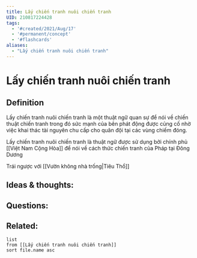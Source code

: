 ```yaml
---
title: Lấy chiến tranh nuôi chiến tranh
UID: 210817224428
tags:
  - '#created/2021/Aug/17'
  - '#permanent/concept'
  - '#flashcards'
aliases: 
  - "Lấy chiến tranh nuôi chiến tranh"
---
```

# Lấy chiến tranh nuôi chiến tranh

## Definition
Lấy chiến tranh nuôi chiến tranh là một thuật ngữ quan sự để nói về chiến thuật chiến tranh trong đó sức mạnh của bên phát động được củng cố nhờ việc khai thác tài nguyên chu cấp cho quân đội tại các vùng chiếm đóng.

Lấy chiến tranh nuôi chiến tranh là thuật ngữ được sử dụng bởi chính phủ [[Việt Nam Cộng Hòa]] để nói về cách thức chiến tranh của Pháp tại Đông Dương

Trái ngược với [[Vườn không nhà trống|Tiêu Thổ]]

## Ideas & thoughts:


## Questions:


## Related:
```dataview
list
from [[Lấy chiến tranh nuôi chiến tranh]]
sort file.name asc
```
